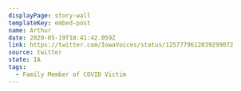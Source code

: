 ```yaml
---
displayPage: story-wall
templateKey: embed-post
name: Arthur
date: 2020-05-19T18:41:42.059Z
link: https://twitter.com/IowaVoices/status/1257779612039299072
source: twitter
state: IA
tags:
  - Family Member of COVID Victim
---
```

